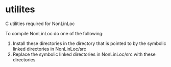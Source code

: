 # utilites
C utilities required for NonLinLoc

To compile NonLinLoc do one of the following:
1. Install these directories in the directory that is pointed to by the symbolic linked directories in NonLinLoc/src
2. Replace the symbolic linked directories in NonLinLoc/src with these directories
